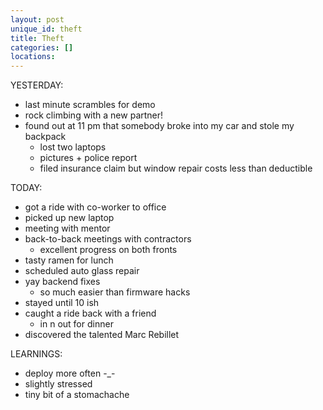 ```yaml
---
layout: post
unique_id: theft
title: Theft
categories: []
locations: 
---
```


YESTERDAY:
* last minute scrambles for demo
* rock climbing with a new partner!
* found out at 11 pm that somebody broke into my car and stole my backpack
  * lost two laptops
  * pictures + police report
  * filed insurance claim but window repair costs less than deductible

TODAY:
* got a ride with co-worker to office
* picked up new laptop
* meeting with mentor
* back-to-back meetings with contractors
  * excellent progress on both fronts
* tasty ramen for lunch
* scheduled auto glass repair
* yay backend fixes
  * so much easier than firmware hacks
* stayed until 10 ish
* caught a ride back with a friend
  * in n out for dinner
* discovered the talented Marc Rebillet

LEARNINGS:
* deploy more often -_-
* slightly stressed
* tiny bit of a stomachache
